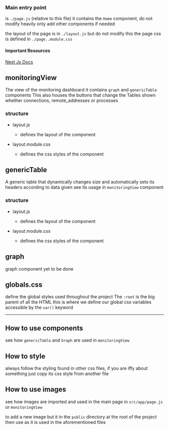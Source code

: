 
### Main entry point

is `./page.js` (relative to this file)
it contains the `Home` component, do not modify heavily
only add other components if needed

the layout of the page is in `./layout.js` but do not modify this
the page css is defined in `./page..module.css`

#### Important Resources 

[Next Js Docs](https://nextjs.org/docs/app/building-your-application/routing)

## monitoringView

The view of the monitoring dashboard it contains `graph` and `genericTable` components
This also houses the buttons that change the Tables shown whether connections, remote_addresses or processes

### structure 
- layout.js 
    - defines the layout of the component 

- layout.module.css
    - defines the css styles of the component

## genericTable

A generic table that dynamically changes size and automatically sets its headers according to data given
see its usage in `monitoringView` component

### structure 
- layout.js 
    - defines the layout of the component 

- layout.module.css
    - defines the css styles of the component

## graph

graph component yet to be done


## globals.css

define the global styles used throughout the project
The `:root` is the big parent of all the HTML this is where we define our global css variables accessible by the `var()` keyword



---

## How to use components

see how `genericTable` and `Graph` are used in `monitoringView`

## How to style

always follow the styling found in other css files, if you are iffy about something just copy its css style from another file

## How to use images

see how images are imported and used in the main page in `src/app/page.js` or `monitoringView`

to add a new image but it in the `public` directory at the root of the project then use as it is used in the aforementioned files



